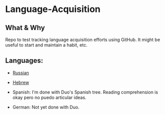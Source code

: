 # Language-Acquisition

## What & Why
Repo to test tracking language acquisition efforts using GitHub. It might be useful to start and maintain a habit, etc.

## Languages:

* [Russian](https://github.com/jhadjar/Language-Acquisition/tree/master/Russian)

* [Hebrew](https://github.com/jhadjar/Language-Acquisition/tree/master/Hebrew)

* Spanish: I'm done with Duo's Spanish tree. Reading comprehension is okay pero no puedo articular ideas.

* German: Not yet done with Duo.
